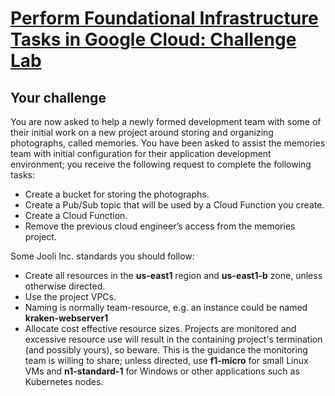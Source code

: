 # [Perform Foundational Infrastructure Tasks in Google Cloud: Challenge Lab ](https://www.qwiklabs.com/focuses/10379?parent=catalog)

## Your challenge

You are now asked to help a newly formed development team with some of their initial work on a new project around storing and organizing photographs, called memories. You have been asked to assist the memories team with initial configuration for their application development environment; you receive the following request to complete the following tasks:

* Create a bucket for storing the photographs.
* Create a Pub/Sub topic that will be used by a Cloud Function you create.
* Create a Cloud Function.
* Remove the previous cloud engineer’s access from the memories project.

Some Jooli Inc. standards you should follow:

* Create all resources in the **us-east1** region and **us-east1-b** zone, unless otherwise directed.
* Use the project VPCs.
* Naming is normally team-resource, e.g. an instance could be named **kraken-webserver1**
* Allocate cost effective resource sizes. Projects are monitored and excessive resource use will result in the containing project's termination (and possibly yours), so beware. This is the guidance the monitoring team is willing to share; unless directed, use **f1-micro** for small Linux VMs and **n1-standard-1** for Windows or other applications such as Kubernetes nodes.
